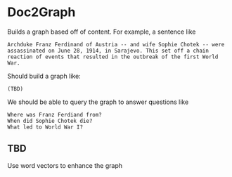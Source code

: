 # Doc2Graph

Builds a graph based off of content. For example, a sentence like

    Archduke Franz Ferdinand of Austria -- and wife Sophie Chotek -- were assassinated on June 28, 1914, in Sarajevo. This set off a chain reaction of events that resulted in the outbreak of the first World War.

Should build a graph like: 

    (TBD)

We should be able to query the graph to answer questions like

    Where was Franz Ferdiand from?
    When did Sophie Chotek die?
    What led to World War I?


## TBD

Use word vectors to enhance the graph
